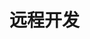 <!--
 * @Author: haoluo
 * @Date: 2019-07-23 19:56:55
 * @LastEditors: haoluo
 * @LastEditTime: 2019-07-23 19:58:55
 * @Description: file content
 -->

# 远程开发
